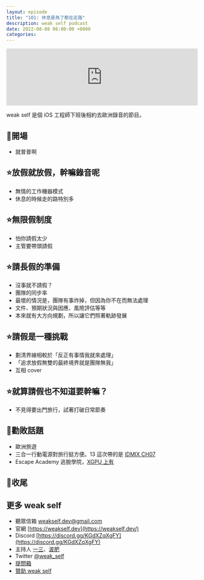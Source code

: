 ```yaml
---
layout: episode
title: "101: 休息是為了都在走路"
description: weak self podcast
date: 2022-08-08 06:00:00 +0800
categories:
---
```


<iframe src="https://www.listennotes.com/podcasts/weak-self/101-休息是為了都在走路-Tgtcs1YJRkC/embed/" width="100%" style="width: 1px; min-width: 100%;" frameborder="0" scrolling="no" loading="lazy"></iframe>

weak self 是個 iOS 工程師下班後相約去歐洲錄音的節目。

## 👋開場

- 就普普啊

## ⭐️放假就放假，幹嘛錄音呢

- 無情的工作機器模式
- 休息的時候走的路特別多

## ⭐️無限假制度

- 怕你請假太少
- 主管要帶頭請假

## ⭐️請長假的準備

- 沒事就不請假？
- 團隊的同步率
- 最壞的情況是，團隊有事炸掉，但因為你不在而無法處理
- 文件、預期狀況與因應、風險評估等等
- 本來就有大方向規劃，所以讓它們照著軌跡發展

## ⭐️請假是一種挑戰

- 劃清界線相較於「反正有事情我就來處理」
- 「追求放假無雙的最終境界就是團隊無我」
- 互相 cover

## ⭐️就算請假也不知道要幹嘛？

- 不見得要出門旅行，試著打破日常節奏

## 💸勸敗話題

- 歐洲旅遊
- 三合一行動電源對旅行挺方便。13 這次帶的是 [IDMIX CH07](https://www.idmix.com.tw/products/mr-charger-10000-ch07)
- Escape Academy 逃脫學院，[XGPU 上有](https://www.xbox.com/zh-TW/games/store/escape-academy/9p3nt9h51rmr)

## 👋收尾

## 更多 weak self

- 聽眾信箱 [weakself.dev@gmail.com](mailto:weakself.dev@gmail.com)
- 官網 [https://weakself.dev](https://weakself.dev/)
- Discord [https://discord.gg/KGdXZqXgFY](https://discord.gg/KGdXZqXgFY)
- 主持人 [一三](https://twitter.com/ethanhuang13)、[波肥](https://twitter.com/PofatTseng)
- Twitter [@weak_self](https://twitter.com/weak_self)
- [提問箱](https://peing.net/zh-TW/weak_self)
- [贊助 weak self](https://weakself.dev/#donation)